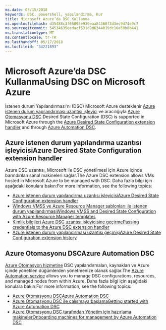 ```yaml
---
ms.date: 03/15/2018
keywords: DSC, powershell, yapılandırma, Kur
title: Microsoft Azure’da DSC Kullanma
ms.openlocfilehash: d35488c3f66895e930eaa84360f3d3ec9d74e9c7
ms.sourcegitcommit: 54534635eedacf531d8d6344019dc16a50b8b441
ms.translationtype: MT
ms.contentlocale: tr-TR
ms.lasthandoff: 05/17/2018
ms.locfileid: "34221893"
---
```

# <a name="using-dsc-on-microsoft-azure"></a><span data-ttu-id="140ff-103">Microsoft Azure’da DSC Kullanma</span><span class="sxs-lookup"><span data-stu-id="140ff-103">Using DSC on Microsoft Azure</span></span>

<span data-ttu-id="140ff-104">İstenen durum Yapılandırması'nı (DSC) Microsoft Azure desteklenir [Azure istenen durum yapılandırması uzantısı işleyici](/azure/virtual-machines/virtual-machines-windows-extensions-dsc-overview) ve aracılığıyla [Azure Otomasyonu DSC](/azure/automation/automation-dsc-overview).</span><span class="sxs-lookup"><span data-stu-id="140ff-104">Desired State Configuration (DSC) is supported in Microsoft Azure through the [Azure Desired State Configuration extension handler](/azure/virtual-machines/virtual-machines-windows-extensions-dsc-overview) and through [Azure Automation DSC](/azure/automation/automation-dsc-overview).</span></span>

## <a name="azure-desired-state-configuration-extension-handler"></a><span data-ttu-id="140ff-105">Azure istenen durum yapılandırma uzantısı işleyicisi</span><span class="sxs-lookup"><span data-stu-id="140ff-105">Azure Desired State Configuration extension handler</span></span>

<span data-ttu-id="140ff-106">Azure DSC uzantısı, Microsoft ile DSC yönetilmesi için Azure içinde barındırılan sanal makineleri sağlar.</span><span class="sxs-lookup"><span data-stu-id="140ff-106">The Azure DSC extension allows VMs hosted in Microsoft Azure to be managed with DSC.</span></span>
<span data-ttu-id="140ff-107">Daha fazla bilgi için aşağıdaki konulara bakın:</span><span class="sxs-lookup"><span data-stu-id="140ff-107">For more information, see the following topics:</span></span>

- [<span data-ttu-id="140ff-108">Azure istenen durum yapılandırma uzantısı işleyicisi</span><span class="sxs-lookup"><span data-stu-id="140ff-108">Azure Desired State Configuration extension handler</span></span>](/azure/virtual-machines/virtual-machines-windows-extensions-dsc-overview)
- [<span data-ttu-id="140ff-109">Windows VMSS ve Azure Resource Manager şablonları ile istenen durum yapılandırması</span><span class="sxs-lookup"><span data-stu-id="140ff-109">Windows VMSS and Desired State Configuration with Azure Resource Manager templates</span></span>](/azure/virtual-machines/virtual-machines-windows-extensions-dsc-template)
- [<span data-ttu-id="140ff-110">Kimlik bilgileri Azure DSC uzantısı işleyicisine geçirme</span><span class="sxs-lookup"><span data-stu-id="140ff-110">Passing credentials to the Azure DSC extension handler</span></span>](/azure/virtual-machines/virtual-machines-windows-extensions-dsc-credentials)
- [<span data-ttu-id="140ff-111">Azure istenen durum yapılandırması uzantısı geçmişi</span><span class="sxs-lookup"><span data-stu-id="140ff-111">Azure Desired State Configuration extension history</span></span>](azureDscexthistory.md)

## <a name="azure-automation-dsc"></a><span data-ttu-id="140ff-112">Azure Otomasyonu DSC</span><span class="sxs-lookup"><span data-stu-id="140ff-112">Azure Automation DSC</span></span>

<span data-ttu-id="140ff-113">[Azure Otomasyon hizmetine](https://azure.microsoft.com/services/automation/) DSC yapılandırmaları, kaynakları ve Azure içinde yönetilen düğümlerden yönetmenize olanak sağlar.</span><span class="sxs-lookup"><span data-stu-id="140ff-113">The [Azure Automation service](https://azure.microsoft.com/services/automation/) allows you to manage DSC configurations, resources, and managed nodes from within Azure.</span></span> <span data-ttu-id="140ff-114">Daha fazla bilgi için aşağıdaki konulara bakın:</span><span class="sxs-lookup"><span data-stu-id="140ff-114">For more information, see the following topics:</span></span>

- [<span data-ttu-id="140ff-115">Azure Otomasyonu DSC</span><span class="sxs-lookup"><span data-stu-id="140ff-115">Azure Automation DSC</span></span>](/azure/automation/automation-dsc-overview)
- [<span data-ttu-id="140ff-116">Azure Otomasyonu DSC ile çalışmaya başlama</span><span class="sxs-lookup"><span data-stu-id="140ff-116">Getting started with Azure Automation DSC</span></span>](/azure/automation/automation-dsc-getting-started)
- [<span data-ttu-id="140ff-117">Azure Otomasyonu DSC tarafından Yönetim için hazırlama makineler</span><span class="sxs-lookup"><span data-stu-id="140ff-117">Onboarding machines for management by Azure Automation DSC</span></span>](/azure/automation/automation-dsc-onboarding)